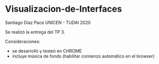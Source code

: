# Visualizacion-de-Interfaces

Santiago Diaz Pace
UNICEN - TUDAI 2020

Se realizó la entrega del TP 3.

Consideraciones: 
- se desarrolló y testeó en CHROME
- incluye música de fondo (habilitar comienzo automático en el browser)